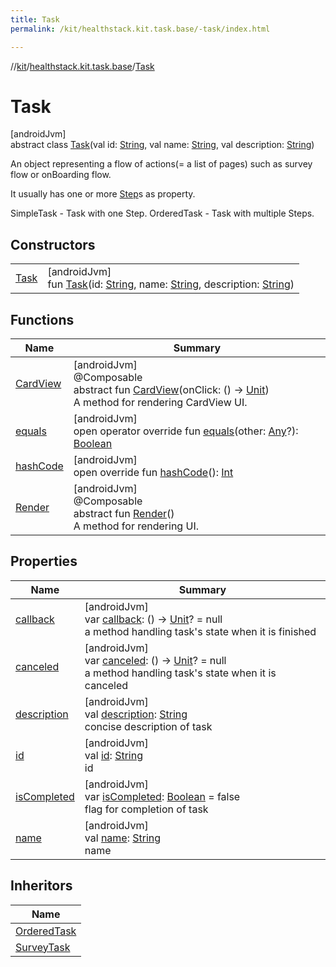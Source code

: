 ```yaml
---
title: Task
permalink: /kit/healthstack.kit.task.base/-task/index.html

---
```

//[kit](../../../index.html)/[healthstack.kit.task.base](../index.html)/[Task](index.html)



# Task



[androidJvm]\
abstract class [Task](index.html)(val id: [String](https://kotlinlang.org/api/latest/jvm/stdlib/kotlin/-string/index.html), val name: [String](https://kotlinlang.org/api/latest/jvm/stdlib/kotlin/-string/index.html), val description: [String](https://kotlinlang.org/api/latest/jvm/stdlib/kotlin/-string/index.html))

An object representing a flow of actions(= a list of pages) such as survey flow or onBoarding flow.



It usually has one or more [Step](../-step/index.html)s as property.



SimpleTask - Task with one Step. OrderedTask - Task with multiple Steps.



## Constructors


| | |
|---|---|
| [Task](-task.html) | [androidJvm]<br>fun [Task](-task.html)(id: [String](https://kotlinlang.org/api/latest/jvm/stdlib/kotlin/-string/index.html), name: [String](https://kotlinlang.org/api/latest/jvm/stdlib/kotlin/-string/index.html), description: [String](https://kotlinlang.org/api/latest/jvm/stdlib/kotlin/-string/index.html)) |


## Functions


| Name | Summary |
|---|---|
| [CardView](-card-view.html) | [androidJvm]<br>@Composable<br>abstract fun [CardView](-card-view.html)(onClick: () -&gt; [Unit](https://kotlinlang.org/api/latest/jvm/stdlib/kotlin/-unit/index.html))<br>A method for rendering CardView UI. |
| [equals](equals.html) | [androidJvm]<br>open operator override fun [equals](equals.html)(other: [Any](https://kotlinlang.org/api/latest/jvm/stdlib/kotlin/-any/index.html)?): [Boolean](https://kotlinlang.org/api/latest/jvm/stdlib/kotlin/-boolean/index.html) |
| [hashCode](hash-code.html) | [androidJvm]<br>open override fun [hashCode](hash-code.html)(): [Int](https://kotlinlang.org/api/latest/jvm/stdlib/kotlin/-int/index.html) |
| [Render](-render.html) | [androidJvm]<br>@Composable<br>abstract fun [Render](-render.html)()<br>A method for rendering UI. |


## Properties


| Name | Summary |
|---|---|
| [callback](callback.html) | [androidJvm]<br>var [callback](callback.html): () -&gt; [Unit](https://kotlinlang.org/api/latest/jvm/stdlib/kotlin/-unit/index.html)? = null<br>a method handling task's state when it is finished |
| [canceled](canceled.html) | [androidJvm]<br>var [canceled](canceled.html): () -&gt; [Unit](https://kotlinlang.org/api/latest/jvm/stdlib/kotlin/-unit/index.html)? = null<br>a method handling task's state when it is canceled |
| [description](description.html) | [androidJvm]<br>val [description](description.html): [String](https://kotlinlang.org/api/latest/jvm/stdlib/kotlin/-string/index.html)<br>concise description of task |
| [id](id.html) | [androidJvm]<br>val [id](id.html): [String](https://kotlinlang.org/api/latest/jvm/stdlib/kotlin/-string/index.html)<br>id |
| [isCompleted](is-completed.html) | [androidJvm]<br>var [isCompleted](is-completed.html): [Boolean](https://kotlinlang.org/api/latest/jvm/stdlib/kotlin/-boolean/index.html) = false<br>flag for completion of task |
| [name](name.html) | [androidJvm]<br>val [name](name.html): [String](https://kotlinlang.org/api/latest/jvm/stdlib/kotlin/-string/index.html)<br>name |


## Inheritors


| Name |
|---|
| [OrderedTask](../-ordered-task/index.html) |
| [SurveyTask](../../healthstack.kit.task.survey/-survey-task/index.html) |

